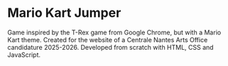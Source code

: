 # Mario Kart Jumper
Game inspired by the T-Rex game from Google Chrome, but with a Mario Kart theme.
Created for the website of a Centrale Nantes Arts Office candidature 2025-2026.
Developed from scratch with HTML, CSS and JavaScript.
